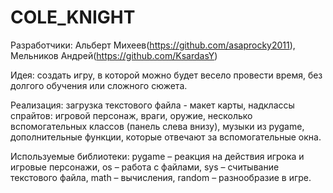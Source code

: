 # COLE_KNIGHT
Разработчики: Альберт Михеев(https://github.com/asaprocky2011), Мельников Андрей(https://github.com/KsardasY)

Идея: создать игру, в которой можно будет весело провести время, без долгого обучения или сложного сюжета.

Реализация: загрузка текстового файла - макет карты, надклассы спрайтов: игровой персонаж, враги, оружие, несколько вспомогательных классов (панель слева внизу), музыки из pygame, дополнительные функции, которые отвечают за вспомогательные окна.

Используемые библиотеки: pygame – реакция на действия игрока и игровые персонажи, os – работа с файлами, sys – считывание текстового файла, math – вычисления, random – разнообразие в игре.
